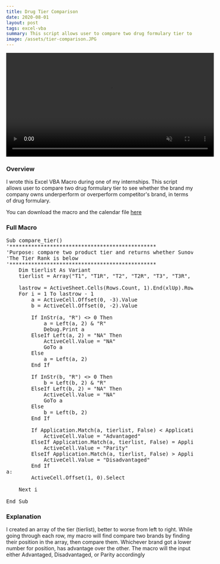 ```yaml
---
title: Drug Tier Comparison
date: 2020-08-01
layout: post
tags: excel-vba
summary: This script allows user to compare two drug formulary tier to see whether the brand my company owns underperform or overperform competitor's brand, in terms of drug formulary. You can download the macro and the calendar file below.
image: /assets/tier-comparison.JPG
---
```

<p align="center">
	<video muted autoplay controls loop width="560">
    	<source src="{{ site.media_path }}/tier.mp4" type="video/mp4">
	</video>
</p>

### Overview
I wrote this Excel VBA Macro during one of my internships. This script allows user to compare two drug formulary tier to see whether the brand my company owns underperform or overperform competitor's brand, in terms of drug formulary. 

You can download the macro and the calendar file [here](https://drive.google.com/file/d/1gYL3Oc3gx_kOCbYjGzYOX9zyiUgWe4f5/view?usp=sharing)

### Full Macro
<pre>
Sub compare_tier()
'***********************************************
'Purpose: compare two product tier and returns whether Sunovion product is at advantage, parity or disadvantage compare to competitors'
'The Tier Rank is below
'***********************************************
    Dim tierlist As Variant
    tierlist = Array("T1", "T1R", "T2", "T2R", "T3", "T3R", "T4", "T4R", "T5", "T5R", "On", "Of", "NC")
    
    lastrow = ActiveSheet.Cells(Rows.Count, 1).End(xlUp).Row
    For i = 1 To lastrow - 1
        a = ActiveCell.Offset(0, -3).Value
        b = ActiveCell.Offset(0, -2).Value
        
        If InStr(a, "R") <> 0 Then
            a = Left(a, 2) & "R"
            Debug.Print a
        ElseIf Left(a, 2) = "NA" Then
            ActiveCell.Value = "NA"
            GoTo a
        Else
            a = Left(a, 2)
        End If
        
        If InStr(b, "R") <> 0 Then
            b = Left(b, 2) & "R"
        ElseIf Left(b, 2) = "NA" Then
            ActiveCell.Value = "NA"
            GoTo a
        Else
            b = Left(b, 2)
        End If
         
        If Application.Match(a, tierlist, False) < Application.Match(b, tierlist, False) Then
            ActiveCell.Value = "Advantaged"
        ElseIf Application.Match(a, tierlist, False) = Application.Match(b, tierlist, False) Then
            ActiveCell.Value = "Parity"
        ElseIf Application.Match(a, tierlist, False) > Application.Match(b, tierlist, False) Then
            ActiveCell.Value = "Disadvantaged"
        End If
a:
        ActiveCell.Offset(1, 0).Select

    Next i
        
End Sub
</pre>

### Explanation

I created an array of the tier (tierlist), better to worse from left to right. While going through each row, my macro will find compare two brands by finding their position in the array, then compare them. Whichever brand got a lower number for position, has advantage over the other. The macro will the input either Advantaged, Disadvantaged, or Parity accordingly